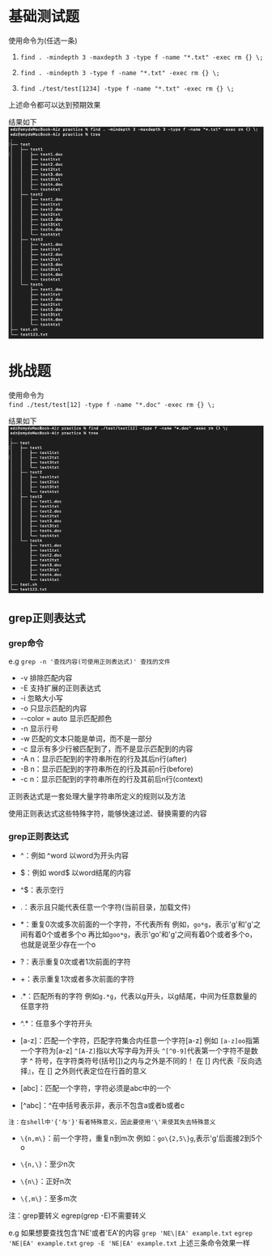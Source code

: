 # 基础测试题

使用命令为(任选一条)
1. ` find . -mindepth 3 -maxdepth 3 -type f -name "*.txt" -exec rm {} \; `

1. ` find . -mindepth 3 -type f -name "*.txt" -exec rm {} \; `

1. ` find ./test/test[1234] -type f -name "*.txt" -exec rm {} \; `

上述命令都可以达到预期效果

结果如下
![](./picture/基础题测试截图.png)

# 挑战题

使用命令为<br>
` find ./test/test[12] -type f -name "*.doc" -exec rm {} \; `

结果如下
![](./picture/挑战题测试截图.png)


## grep正则表达式

### grep命令
e.g ` grep -n '查找内容(可使用正则表达式)' 查找的文件 `

- -v 排除匹配内容
- -E 支持扩展的正则表达式
- -i 忽略大小写
- -o 只显示匹配的内容
- --color = auto 显示匹配颜色
- -n 显示行号
- -w 匹配的文本只能是单词，而不是一部分
- -c 显示有多少行被匹配到了，而不是显示匹配到的内容
- -A n：显示匹配到的字符串所在的行及其后n行(after)
- -B n：显示匹配到的字符串所在的行及其前n行(before)
- -c n：显示匹配到的字符串所在的行及其前后n行(context)

正则表达式是一套处理大量字符串所定义的规则以及方法

使用正则表达式这些特殊字符，能够快速过滤、替换需要的内容

### grep正则表达式 

- ^：例如 ^word    以word为开头内容
    <br>

- $：例如 word\$   以word结尾的内容
    <br>

- ^$：表示空行
    <br>

- .：表示且只能代表任意一个字符(当前目录，加载文件)
    <br>


- *：重复0次或多次前面的一个字符，不代表所有
    例如，` go*g `，表示'g'和'g'之间有着0个或者多个o
    再比如` goo*g `，表示'go'和'g'之间有着0个或者多个o，也就是说至少存在一个o
    <br>

- ?：表示重复0次或者1次前面的字符
    <br>

- +：表示重复1次或者多次前面的字符
    <br>

- .*：匹配所有的字符
    例如` g.*g `，代表以g开头，以g结尾，中间为任意数量的任意字符
    <br>

- ^.*：任意多个字符开头
    <br>




- [a-z]：匹配一个字符，匹配字符集合内任意一个字符[a-z]
    例如
    ` [a-z]oo `指第一个字符为[a-z]
    ` ^[A-Z] `指以大写字母为开头
    ` ^[^0-9] `代表第一个字符不是数字
    ^ 符号，在字符类符号(括号[])之内与之外是不同的！ 在 [] 内代表『反向选择』，在 [] 之外则代表定位在行首的意义
    <br>

- [abc]：匹配一个字符，字符必须是abc中的一个
    <br>

- [^abc]：^在中括号表示非，表示不包含a或者b或者c
    <br>

```
注：在shell中'{'与'}'有者特殊意义，因此要使用'\'来使其失去特殊意义
```

- ` \{n,m\} `：前一个字符，重复n到m次
    例如：` go\{2,5\}g `,表示'g'后面接2到5个o
    <br>

- ` \{n,\} `：至少n次
    <br>

- ` \{n\} `：正好n次
    <br>

- ` \{,m\} `：至多m次
    <br>

注：grep要转义 egrep(grep -E)不需要转义

e.g
如果想要查找包含'NE'或者'EA'的内容
` grep 'NE\|EA' example.txt `
` egrep 'NE|EA' example.txt `
` grep -E 'NE|EA' example.txt `
上述三条命令效果一样

